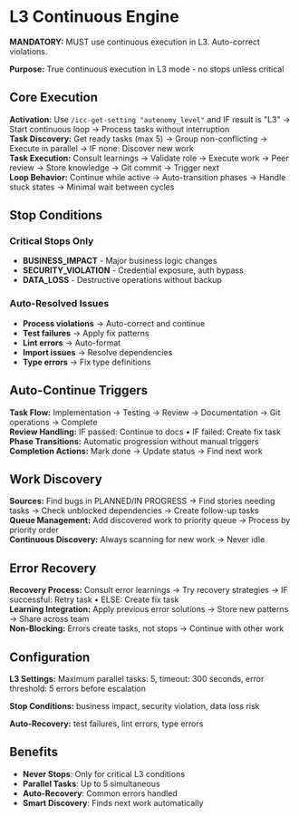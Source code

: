 # L3 Continuous Engine

**MANDATORY:** MUST use continuous execution in L3. Auto-correct violations.

**Purpose:** True continuous execution in L3 mode - no stops unless critical

## Core Execution

**Activation:** Use `/icc-get-setting "autonomy_level"` and IF result is "L3" → Start continuous loop → Process tasks without interruption  
**Task Discovery:** Get ready tasks (max 5) → Group non-conflicting → Execute in parallel → IF none: Discover new work  
**Task Execution:** Consult learnings → Validate role → Execute work → Peer review → Store knowledge → Git commit → Trigger next  
**Loop Behavior:** Continue while active → Auto-transition phases → Handle stuck states → Minimal wait between cycles

## Stop Conditions

### Critical Stops Only
- **BUSINESS_IMPACT** - Major business logic changes
- **SECURITY_VIOLATION** - Credential exposure, auth bypass
- **DATA_LOSS** - Destructive operations without backup

### Auto-Resolved Issues
- **Process violations** → Auto-correct and continue
- **Test failures** → Apply fix patterns
- **Lint errors** → Auto-format
- **Import issues** → Resolve dependencies
- **Type errors** → Fix type definitions

## Auto-Continue Triggers

**Task Flow:** Implementation → Testing → Review → Documentation → Git operations → Complete  
**Review Handling:** IF passed: Continue to docs • IF failed: Create fix task  
**Phase Transitions:** Automatic progression without manual triggers  
**Completion Actions:** Mark done → Update status → Find next work

## Work Discovery

**Sources:** Find bugs in PLANNED/IN PROGRESS → Find stories needing tasks → Check unblocked dependencies → Create follow-up tasks  
**Queue Management:** Add discovered work to priority queue → Process by priority order  
**Continuous Discovery:** Always scanning for new work → Never idle

## Error Recovery

**Recovery Process:** Consult error learnings → Try recovery strategies → IF successful: Retry task • ELSE: Create fix task  
**Learning Integration:** Apply previous error solutions → Store new patterns → Share across team  
**Non-Blocking:** Errors create tasks, not stops → Continue with other work

## Configuration

**L3 Settings:** Maximum parallel tasks: 5, timeout: 300 seconds, error threshold: 5 errors before escalation

**Stop Conditions:** business impact, security violation, data loss risk

**Auto-Recovery:** test failures, lint errors, type errors

## Benefits

- **Never Stops**: Only for critical L3 conditions
- **Parallel Tasks**: Up to 5 simultaneous
- **Auto-Recovery**: Common errors handled
- **Smart Discovery**: Finds next work automatically